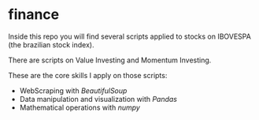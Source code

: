 # finance
Inside this repo you will find several scripts applied to stocks on IBOVESPA (the brazilian stock index).

There are scripts on Value Investing and Momentum Investing.

These are the core skills I apply on those scripts:
* WebScraping with *BeautifulSoup*
* Data manipulation and visualization with *Pandas*
* Mathematical operations with *numpy*
